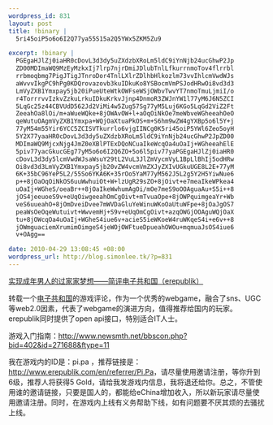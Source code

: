 ```yaml
--- 
wordpress_id: 831
layout: post
title: !binary |
  5ri45oiP5o6o6I2Q77ya55S15a2Q5YWx5ZKM5Zu9

excerpt: !binary |
  PGEgaHJlZj0iaHR0cDovL3d3dy5uZXdzbXRoLm5ldC9iYnNjb24ucGhwP2Jp
  ZD00MDImaWQ9MzEyMzkxIj7lrp7njrDmiJDlubTnlLfkurrnmoTov4flrrbl
  rrbmoqbmg7PigJTigJTnroDor4TnlLXlrZDlhbHlkozlm73vvIhlcmVwdWJs
  aWvvvIkgPC9hPg0KDQrovazovb3kuIDkuKo8YSBocmVmPSJodHRwOi8vd3d3
  LmVyZXB1Ymxpay5jb20iPueUteWtkOWFseWSjOWbvTwvYT7nmoTmuLjmiI/o
  r4TorrrvvIzkvZzkuLrkuIDkuKrkvJjnp4DnmoR3ZWJnYW1l77yM6J6N5ZCI
  5LqGc25z44CBVUdD562Jd2ViMi4w5Zug57Sg77yM5Luj6KGo5LqGd2ViZ2Ft
  ZeeahOa8lOi/m+aWueWQke+8jOWAvOW+l+aOqOiNkOe7meWbveWGheeahOeO
  qeWutuOAgmVyZXB1Ymxpa+WQjOaXtuaPkOS+m+S6hm9wZW4gYXBp5o6l5Y+j
  77yM54m55Yir6YCC5ZCISVTkurrlo6vjgIINCg0K5ri45oiP5YWl6Zeo5oyH
  5Y2X77yaaHR0cDovL3d3dy5uZXdzbXRoLm5ldC9iYnNjb24ucGhwP2JpZD00
  MDImaWQ9MjcxNjg4JmZ0eXBlPTExDQoNCuaIkeWcqOa4uOaIj+WGheeahElE
  5piv77yacGkucGEg77yM5o6o6I2Q6ZO+5o6l5piv77yaPGEgaHJlZj0iaHR0
  cDovL3d3dy5lcmVwdWJsaWsuY29tL2VuL3JlZmVycmVyL1BpLlBhIj5odHRw
  Oi8vd3d3LmVyZXB1Ymxpay5jb20vZW4vcmVmZXJyZXIvUGkuUGE8L2E+77yM
  6K+35bC96YeP5L2/55So6YKA6K+35rOo5YaM77yM562J5L2g5Y2H5YiwNue6
  p++8jOaOqOiNkOS6uuWwhuiOt+W+lzUgR29sZO+8jOivt+e7meaIkeWPkea4
  uOaIj+WGheS/oeaBr++8jOaIkeWwhumAgOi/mOe7meS9oOOAguaAu+S5i++8
  jOS4jeeuoeS9v+eUqOiwgeeahOmCgOivt+mTvuaOpe+8jOWPquimgeaYr+Wb
  veS6uueahO+8jOmDveiDvee7mWVDaGluYeWinuWKoOaUtuWFpe+8jOaJgOS7
  peaWsOeOqeWutuivt+WwvemHj+S9v+eUqOmCgOivt+azqOWGjOOAguWQjOaX
  tu+8jOWcqOa4uOaIj+WGheS4iue6v+acieS5ieWKoeW4ruWKqeS4i+e6v++8
  jOWmguaciemXrumimOimgeS4jeWOjOWFtueDpueahOWOu+mqmuaJsOS4iue6
  v+OAgg==

date: 2010-04-29 13:08:45 +08:00
wordpress_url: http://blog.simonlee.tk/?p=831
---
```

<a href="http://www.newsmth.net/bbscon.php?bid=402&id=312391">实现成年男人的过家家梦想——简评电子共和国（erepublik） </a>

转载一个<a href="http://www.erepublik.com">电子共和国</a>的游戏评论，作为一个优秀的webgame，融合了sns、UGC等web2.0因素，代表了webgame的演进方向，值得推荐给国内的玩家。erepublik同时提供了open api接口，特别适合IT人士。

游戏入门指南：http://www.newsmth.net/bbscon.php?bid=402&id=271688&ftype=11

我在游戏内的ID是：pi.pa ，推荐链接是：<a href="http://www.erepublik.com/en/referrer/Pi.Pa">http://www.erepublik.com/en/referrer/Pi.Pa</a>，请尽量使用邀请注册，等你升到6级，推荐人将获得5 Gold，请给我发游戏内信息，我将退还给你。总之，不管使用谁的邀请链接，只要是国人的，都能给eChina增加收入，所以新玩家请尽量使用邀请注册。同时，在游戏内上线有义务帮助下线，如有问题要不厌其烦的去骚扰上线。
